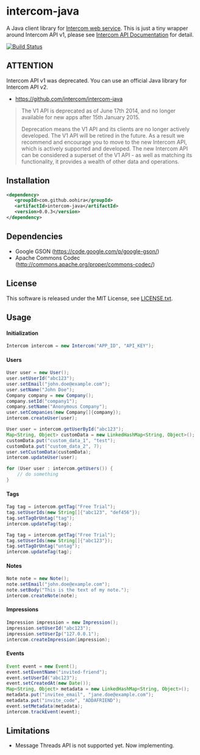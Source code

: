 intercom-java
=============

A Java client library for [Intercom web service](https://www.intercom.io/).
This is just a tiny wrapper around Intercom API v1, please see [Intercom API Documentation](https://api.intercom.io/docs) for detail.

[![Build Status](https://travis-ci.org/oohira/intercom-java.png?branch=master)](https://travis-ci.org/oohira/intercom-java)

## ATTENTION

Intercom API v1 was deprecated. You can use an official Java library for Intercom API v2.

* https://github.com/intercom/intercom-java

> The V1 API is deprecated as of June 17th 2014, and no longer available for new apps after 15th January 2015.
>
> Deprecation means the V1 API and its clients are no longer actively developed. The V1 API will be retired in the future. As a result we recommend and encourage you to move to the new Intercom API, which is actively supported and developed. The new Intercom API can be considered a superset of the V1 API - as well as matching its functionality, it provides a wealth of other data and operations.

## Installation

```xml
<dependency>
   <groupId>com.github.oohira</groupId>
   <artifactId>intercom-java</artifactId>
   <version>0.0.3</version>
</dependency>
```

## Dependencies

* Google GSON (https://code.google.com/p/google-gson/)
* Apache Commons Codec (http://commons.apache.org/proper/commons-codec/)

## License

This software is released under the MIT License, see [LICENSE.txt](https://github.com/oohira/intercom-java/blob/master/LICENSE.txt).

## Usage

#### Initialization

```java
Intercom intercom = new Intercom("APP_ID", "API_KEY");
```

#### Users

```java
User user = new User();
user.setUserId("abc123");
user.setEmail("john.doe@example.com");
user.setName("John Doe");
Company company = new Company();
company.setId("company1");
company.setName("Anonymous Company");
user.setCompanies(new Company[]{company});
intercom.createUser(user);
```

```java
User user = intercom.getUserById("abc123");
Map<String, Object> customData = new LinkedHashMap<String, Object>();
customData.put("custom_data_1", "test");
customData.put("custom_data_2", 7);
user.setCustomData(customData);
intercom.updateUser(user);
```

```java
for (User user : intercom.getUsers()) {
    // do something
}
```

#### Tags

```java
Tag tag = intercom.getTag("Free Trial");
tag.setUserIds(new String[]{"abc123", "def456"});
tag.setTagOrUntag("tag");
intercom.updateTag(tag);
```

```java
Tag tag = intercom.getTag("Free Trial");
tag.setUserIds(new String[]{"abc123"});
tag.setTagOrUntag("untag");
intercom.updateTag(tag);
```

#### Notes

```java
Note note = new Note();
note.setEmail("john.doe@example.com");
note.setBody("This is the text of my note.");
intercom.createNote(note);
```

#### Impressions

```java
Impression impression = new Impression();
impression.setUserId("abc123");
impression.setUserIp("127.0.0.1");
intercom.createImpression(impression);
```

#### Events

```java
Event event = new Event();
event.setEventName("invited-friend");
event.setUserId("abc123");
event.setCreatedAt(new Date());
Map<String, Object> metadata = new LinkedHashMap<String, Object>();
metadata.put("invitee_email", "jane.doe@example.com");
metadata.put("invite_code", "ADDAFRIEND");
event.setMetadata(metadata);
intercom.trackEvent(event);
```

## Limitations

* Message Threads API is not supported yet. Now implementing.


